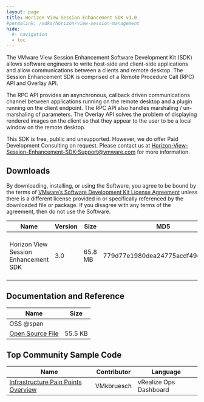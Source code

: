 ```yaml
---
layout: page
title: Horizon View Session Enhancement SDK v3.0
#permalink: /sdks/horizon/view-session-management
hide:
  #- navigation
  - toc
---
```


The VMware View Session Enhancement Software Development Kit (SDK) allows software engineers to write host-side and client-side applications and allow communications between a clients and remote desktop. The Session Enhancement SDK is comprised of a Remote Procedure Call (RPC) API and Overlay API.

The RPC API provides an asynchronous, callback driven communications channel between applications running on the remote desktop and a plugin running on the client endpoint. The RPC API also handles marshaling / un-marshaling of parameters. The Overlay API solves the problem of displaying rendered images on the client so that they appear to the user to be a local window on the remote desktop.

This SDK is free, public and unsupported. However, we do offer Paid Development Consulting on request. Please contact us at [Horizon-View-Session-Enhancement-SDK-Support@vmware.com](mailto:Horizon-View-Session-Enhancement-SDK-Support@vmware.com) for more information.

## Downloads

By downloading, installing, or using the Software, you agree to be bound by the terms of [VMware’s Software Development Kit License Agreement]() unless there is a different license provided in or specifically referenced by the downloaded file or package. If you disagree with any terms of the agreement, then do not use the Software.

| Name | Version | Size | MD5 |   |
| --- | --- | --- | --- | --- |
| Horizon View Session Enhancement SDK | 3.0 | 65.8 MB | 779d77e1980dea24775acdf49cc3080d | [Download](https://my.vmware.com/group/vmware/get-download?downloadGroup=VIEWSESSION_VDP_SERVICE_SDK30_NEW2){ .md-button .md-button--primary }  |

## Documentation and Reference

| Name | Size |
| --- | --- |
| OSS @span |   |
| [Open Source File](https://my.vmware.com/group/vmware/get-download?downloadGroup=REMEXP_16Q1_SDK_30_OSS) | 55.5 KB |

## Top Community Sample Code

| Name | Contributor | Language |
| --- | --- | --- |
| [Infrastructure Pain Points Overview](https://developer.omnissa.com/horizon/sdks/view-session-management/samples/infrastructure-pain-points-overview) | VMkbruesch | 	vRealize Ops Dashboard |